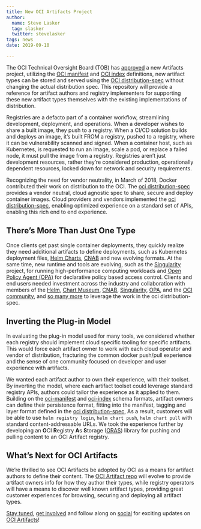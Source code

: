 ```yaml
---
title: New OCI Artifacts Project
author:
  name: Steve Lasker
  tag: slasker
  twitter: stevelasker
tags: news
date: 2019-09-10

---
```


The OCI Technical Oversight Board (TOB) has [approved](https://github.com/opencontainers/tob/blob/master/proposals/artifacts.md) a new Artifacts project, utilizing the [OCI manifest](https://github.com/opencontainers/image-spec/blob/master/manifest.md) and [OCI index](https://github.com/opencontainers/image-spec/blob/master/image-index.md) definitions, new artifact types can be stored and served using the [OCI distribution-spec](https://github.com/opencontainers/distribution-spec/) without changing the actual distribution spec. This repository will provide a reference for artifact authors and registry implementers for supporting these new artifact types themselves with the existing implementations of distribution.

Registries are a defacto part of a container workflow, streamlining development, deployment, and operations. When a developer wishes to share a built image, they push to a registry. When a CI/CD solution builds and deploys an image, it’s built FROM a registry, pushed to a registry, where it can be vulnerability scanned and signed. When a container host, such as Kubernetes, is requested to run an image, scale a pod, or replace a failed node, it must pull the image from a registry. Registries aren’t just development resources, rather they’re considered production, operationally dependent resources, locked down for network and security requirements.

Recognizing the need for vendor neutrality, in March of 2018, Docker contributed their work on distribution to the OCI. The [oci distribution-spec](https://github.com/opencontainers/distribution-spec) provides a vendor neutral, cloud agnostic spec to share, secure and deploy container images. Cloud providers and vendors implemented the [oci distribution-spec](https://github.com/opencontainers/distribution-spec), enabling optimized experience on a standard set of APIs, enabling this rich end to end experience.

## There’s More Than Just One Type

Once clients get past single container deployments, they quickly realize they need additional artifacts to define deployments, such as Kubernetes deployment files, [Helm Charts](https://helm.sh), [CNAB](https://cnab.io) and new evolving formats. At the same time, new runtime and tools are evolving, such as the [Singularity](https://github.com/sylabs/singularity) project, for running high-performance computing workloads and [Open Policy Agent (OPA)](https://github.com/open-policy-agent/opa/issues/1413) for declarative policy based access control. Clients and end users needed investment across the industry and collaboration with members of the [Helm](https://github.com/orgs/helm/people), [Chart Museum](https://github.com/orgs/chartmuseum/people), [CNAB](https://cnab.io), [Singularity](https://github.com/orgs/sylabs/people), [OPA](https://github.com/open-policy-agent), and the [OCI community](https://github.com/orgs/opencontainers/people), and [so many more](https://github.com/orgs/opencontainers/people) to leverage the work in the oci distribution-spec.

## Inverting the Plug-in Model

In evaluating the plug-in model used for many tools, we considered whether each registry should implement cloud specific tooling for specific artifacts. This would force each artifact owner to work with each cloud operator and vendor of distribution, fracturing the common docker push/pull experience and the sense of one community focused on developer and user experience with artifacts.

We wanted each artifact author to own their experience, with their toolset. By inverting the model, where each artifact toolset could leverage standard registry APIs, authors could tailor the experience as it applied to them. Building on the [oci-manifest](https://github.com/opencontainers/image-spec/blob/master/manifest.md) and [oci-index](https://github.com/opencontainers/image-spec/blob/master/image-index.md) schema formats, artifact owners can define their persistence format, fitting into the manifest, tagging and layer format defined in the [oci distribution-spec](https://github.com/opencontainers/distribution-spec), As a result, customers will be able to use `helm registry login`, `helm chart push`, `helm chart pull` with standard content-addressable URLs. We took the experience further by developing an **O**CI **R**egistry **A**s **S**torage ([ORAS](http://github.com/deislabs/oras)) library for pushing and pulling content to an OCI Artifact registry.

## What’s Next for OCI Artifacts

We’re thrilled to see OCI Artifacts be adopted by OCI as a means for artifact authors to define their content. The [OCI Artifact repo](https://github.com/opencontainers/artifacts) will evolve to provide artifact owners info for how they author their types, while registry operators will have a means to discover well known artifact types, providing great customer experiences for browsing, securing and deploying all artifact types.

[Stay tuned](https://github.com/opencontainers), [get involved](https://www.opencontainers.org/community) and follow along on [social](https://twitter.com/OCI_ORG) for exciting updates on [OCI Artifacts](https://github.com/opencontainers/artifacts)!
